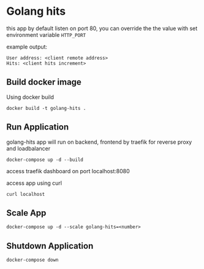 # Golang hits

this app by default listen on port 80, you can override the the value with set environment variable `HTTP_PORT`

example output:
```
User address: <client remote address>
Hits: <client hits increment>
```

## Build docker image

Using docker build
```
docker build -t golang-hits .
```

## Run Application

golang-hits app will run on backend, frontend by traefik for reverse proxy and loadbalancer

```
docker-compose up -d --build
```

access traefik dashboard on port localhost:8080

access app using curl
```
curl localhost
```

## Scale App

```
docker-compose up -d --scale golang-hits=<number>
```

## Shutdown Application

```
docker-compose down
```